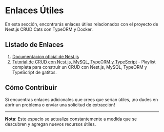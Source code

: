 # Enlaces Útiles

En esta sección, encontrarás enlaces útiles relacionados con el proyecto de Nest.js CRUD Cats con TypeORM y Docker.

## Listado de Enlaces

1. [Documentacion oficial de Nest.js](https://nestjs.com/)  
2. [Tutorial de CRUD con Nest.js, MySQL, TypeORM y TypeScript](https://www.youtube.com/playlist?list=PLPl81lqbj-4LqA6sXRETXUg4uNkYG4aUc) - Playlist completa para construir un CRUD con Nest.js, MySQL, TypeORM y TypeScript de gatitos.

## Cómo Contribuir

Si encuentras enlaces adicionales que crees que serían útiles, ¡no dudes en abrir un problema o enviar una solicitud de extracción!

---
**Nota:** Este espacio se actualiza constantemente a medida que se descubren y agregan nuevos recursos útiles.
